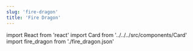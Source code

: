 ```yaml
---
slug: 'fire-dragon'
title: 'Fire Dragon'
---
```


import React from 'react'
import Card from '../../../src/components/Card'
import fire_dragon from './fire_dragon.json'

<Card data={fire_dragon} />
